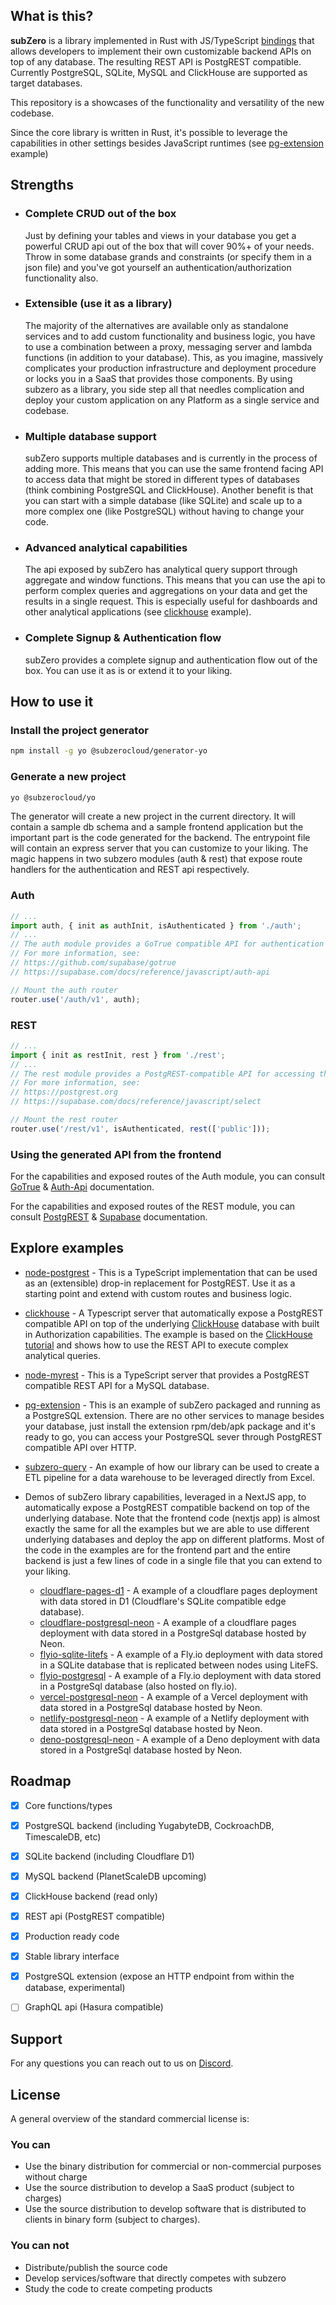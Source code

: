 ## What is this?

**subZero** is a library implemented in Rust with JS/TypeScript [bindings](https://www.npmjs.com/package/@subzerocloud/nodejs) that allows developers to implement their own customizable backend APIs on top of any database. The resulting REST API is PostgREST compatible. Currently PostgreSQL, SQLite, MySQL and ClickHouse are supported as target databases.

This repository is a showcases of the functionality and versatility of the new codebase.

Since the core library is written in Rust, it's possible to leverage the capabilities in other settings besides JavaScript runtimes (see [pg-extension](pg-extension) example)



## Strengths

- ### Complete CRUD out of the box
    Just by defining your tables and views in your database you get a powerful CRUD api out of the box that will cover 90%+ of your needs. Throw in some database grands and constraints (or specify them in a json file) and you've got yourself an authentication/authorization functionality also.
- ### Extensible (use it as a library)
    The majority of the alternatives are available only as standalone services and to add custom functionality and business logic, you have to use a combination between a proxy, messaging server and lambda functions (in addition to your database). This, as you imagine, massively complicates your production infrastructure and deployment procedure or locks you in a SaaS that provides those components. By using subzero as a library, you side step all that needles complication and deploy your custom application on any Platform as a single service and codebase.

- ### Multiple database support
    subZero supports multiple databases and is currently in the process of adding more. This means that you can use the same frontend facing API to access data that might be stored in different types of databases (think combining PostgreSQL and ClickHouse). Another benefit is that you can start with a simple database (like SQLite) and scale up to a more complex one (like PostgreSQL) without having to change your code.
- ### Advanced analytical capabilities
    The api exposed by subZero has analytical query support through aggregate and window functions. This means that you can use the api to perform complex queries and aggregations on your data and get the results in a single request. This is especially useful for dashboards and other analytical applications (see [clickhouse](clickhouse) example).
- ### Complete Signup & Authentication flow
    subZero provides a complete signup and authentication flow out of the box. You can use it as is or extend it to your liking.

## How to use it

### Install the project generator
```bash
npm install -g yo @subzerocloud/generator-yo
```

### Generate a new project
```bash
yo @subzerocloud/yo
```

The generator will create a new project in the current directory. It will contain a sample db schema and a sample frontend application but the  important part is the code generated for the backend. The entrypoint file will contain an express server that you can customize to your liking. The magic happens in two subzero modules (auth & rest) that expose route handlers for the authentication and REST api respectively.

### Auth

``` typescript
// ...
import auth, { init as authInit, isAuthenticated } from './auth';
// ...
// The auth module provides a GoTrue compatible API for authentication and authorization
// For more information, see:
// https://github.com/supabase/gotrue
// https://supabase.com/docs/reference/javascript/auth-api

// Mount the auth router
router.use('/auth/v1', auth);
```

### REST

``` typescript
// ...
import { init as restInit, rest } from './rest';
// ...
// The rest module provides a PostgREST-compatible API for accessing the database
// For more information, see:
// https://postgrest.org
// https://supabase.com/docs/reference/javascript/select

// Mount the rest router
router.use('/rest/v1', isAuthenticated, rest(['public']));
```

### Using the generated API from the frontend

For the capabilities and exposed routes of the Auth module, you can consult [GoTrue](https://github.com/supabase/gotrue) & [Auth-Api](https://supabase.com/docs/reference/javascript/auth-api) documentation.

For the capabilities and exposed routes of the REST module, you can consult [PostgREST](https://postgrest.org) & [Supabase](https://supabase.com/docs/reference/javascript/select) documentation.


## Explore examples
- [node-postgrest](node-postgrest) - This is a TypeScript implementation that can be used as an (extensible) drop-in replacement for PostgREST. Use it as a starting point and extend with custom routes and business logic.

- [clickhouse](clickhouse) - A Typescript server that automatically expose a PostgREST compatible API on top of the underlying [ClickHouse](https://clickhouse.com/) database with built in Authorization capabilities. The example is based on the [ClickHouse tutorial](https://clickhouse.com/docs/en/tutorial/) and shows how to use the REST API to execute complex analytical queries.

- [node-myrest](node-myrest) - This is a TypeScript server that provides a PostgREST compatible REST API for a MySQL database.

- [pg-extension](pg-extension) - This is an example of subZero packaged and running as a PostgreSQL extension. There are no other services to manage besides your database, just install the extension rpm/deb/apk package and it's ready to go, you can access your PostgreSQL sever through PostgREST compatible API over HTTP.

- [subzero-query](subzero-query) - An example of how our library can be used to create a ETL pipeline for a data warehouse to be leveraged directly from Excel.

- Demos of subZero library capabilities, leveraged in a NextJS app, to automatically expose a PostgREST compatible backend on top of the underlying database. Note that the frontend code (nextjs app) is almost exactly the same for all the examples but we are able to use different underlying databases and deploy the app on different platforms. Most of the code in the examples are for the frontend part and the entire backend is just a few lines of code in a single file that you can extend to your liking.

    - [cloudflare-pages-d1](cloudflare-pages-D1) - A example of a cloudflare pages deployment with data stored in D1 (Cloudflare's SQLite compatible edge database).
    - [cloudflare-postgresql-neon](cloudflare-postgresql-neon) - A example of a cloudflare pages deployment with data stored in a PostgreSql database hosted by Neon.
    - [flyio-sqlite-litefs](flyio-sqlite-litefs) - A example of a Fly.io deployment with data stored in a SQLite database that is replicated between nodes using LiteFS.
    - [flyio-postgresql](flyio-postgresql) - A example of a Fly.io deployment with data stored in a PostgreSql database (also hosted on fly.io).
    - [vercel-postgresql-neon](vercel-postgresql-neon) - A example of a Vercel deployment with data stored in a PostgreSql database hosted by Neon.
    - [netlify-postgresql-neon](netlify-postgresql-neon) - A example of a Netlify deployment with data stored in a PostgreSql database hosted by Neon.
    - [deno-postgresql-neon](deno-postgresql-neon) - A example of a Deno deployment with data stored in a PostgreSql database hosted by Neon.



## Roadmap
- [x] Core functions/types
- [x] PostgreSQL backend (including YugabyteDB, CockroachDB, TimescaleDB, etc)
- [x] SQLite backend (including Cloudflare D1)
- [x] MySQL backend (PlanetScaleDB upcoming)
- [x] ClickHouse backend (read only)
- [x] REST api (PostgREST compatible)
- [x] Production ready code
- [x] Stable library interface
- [x] PostgreSQL extension (expose an HTTP endpoint from within the database, experimental)
- [ ] GraphQL api (Hasura compatible)



## Support
For any questions you can reach out to us on [Discord](https://discord.gg/haRDFncx).


## License
A general overview of the standard commercial license is:
### You can
- Use the binary distribution for commercial or non-commercial purposes without charge 
- Use the source distribution to develop a SaaS product (subject to charges)
- Use the source distribution to develop software that is distributed to clients in binary form (subject to charges).
### You can not
- Distribute/publish the source code
- Develop services/software that directly competes with subzero
- Study the code to create competing products


